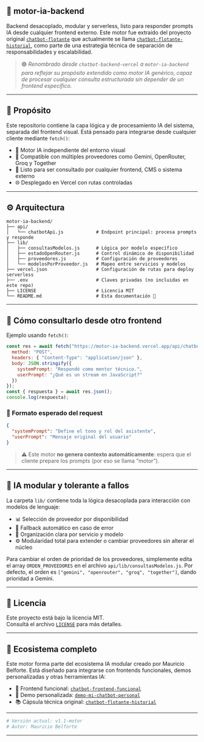 
## 🧠 motor-ia-backend

Backend desacoplado, modular y serverless, listo para responder prompts IA desde cualquier frontend externo. Este motor fue extraído del proyecto original [`chatbot-flotante`](https://github.com/MauricioBelforte/chatbot-flotante-historial) que actualmente se llama [`chatbot-flotante-historial`](https://github.com/MauricioBelforte/chatbot-flotante-historial), como parte de una estrategia técnica de separación de responsabilidades y escalabilidad.

> 🟢 *Renombrado desde `chatbot-backend-vercel` a `motor-ia-backend` para reflejar su propósito extendido como motor IA genérico, capaz de procesar cualquier consulta estructurada sin depender de un frontend específico.*

---

## 🎯 Propósito

Este repositorio contiene la capa lógica y de procesamiento IA del sistema, separada del frontend visual. Está pensado para integrarse desde cualquier cliente mediante `fetch()`:

- 🔄 Motor IA independiente del entorno visual
- 🧪 Compatible con múltiples proveedores como Gemini, OpenRouter, Groq y Together
- 🧰 Listo para ser consultado por cualquier frontend, CMS o sistema externo
- 🌐 Desplegado en Vercel con rutas controladas

---

## ⚙️ Arquitectura

```text
motor-ia-backend/
├── api/
│   └── chatbotApi.js            # Endpoint principal: procesa prompts y responde
├── lib/
│   ├── consultasModelos.js      # Lógica por modelo específico
│   ├── estadoOpenRouter.js      # Control dinámico de disponibilidad
│   ├── proveedores.js           # Configuración de proveedores
│   └── modelosPorProveedor.js   # Mapeo entre servicios y modelos
├── vercel.json                  # Configuración de rutas para deploy serverless
├── .env                         # Claves privadas (no incluidas en este repo)
├── LICENSE                      # Licencia MIT
└── README.md                    # Esta documentación 📘
```

---

## 📡 Cómo consultarlo desde otro frontend

Ejemplo usando `fetch()`:

```js
const res = await fetch("https://motor-ia-backend.vercel.app/api/chatbotApi", {
  method: "POST",
  headers: { "Content-Type": "application/json" },
  body: JSON.stringify({
    systemPrompt: "Respondé como mentor técnico.",
    userPrompt: "¿Qué es un stream en JavaScript?"
  })
});
const { respuesta } = await res.json();
console.log(respuesta);
```

### 📄 Formato esperado del request

```json
{
  "systemPrompt": "Define el tono y rol del asistente",
  "userPrompt": "Mensaje original del usuario"
}
```

> ⚠️ Este motor **no genera contexto automáticamente**: espera que el cliente prepare los prompts (por eso se llama “motor”).

---

## 🧪 IA modular y tolerante a fallos

La carpeta `lib/` contiene toda la lógica desacoplada para interacción con modelos de lenguaje:

- 📊 Selección de proveedor por disponibilidad
- 🔁 Fallback automático en caso de error
- 🧩 Organización clara por servicio y modelo
- ⚙️ Modularidad total para extender o cambiar proveedores sin alterar el núcleo

Para cambiar el orden de prioridad de los proveedores, simplemente edita el array `ORDEN_PROVEEDORES` en el archivo `api/lib/consultasModelos.js`. Por defecto, el orden es `["gemini", "openrouter", "groq", "together"]`, dando prioridad a Gemini.

---

## 📜 Licencia

Este proyecto está bajo la licencia MIT.  
Consultá el archivo [`LICENSE`](./LICENSE) para más detalles.

---

## 🧭 Ecosistema completo

Este motor forma parte del ecosistema IA modular creado por Mauricio Belforte. Está diseñado para integrarse con frontends funcionales, demos personalizadas y otras herramientas IA:

- 🎨 Frontend funcional: [`chatbot-frontend-funcional`](https://github.com/MauricioBelforte/chatbot-frontend-funcional)
- 💬 Demo personalizada: [`demo-mi-chatbot-personal`](https://github.com/MauricioBelforte/demo-mi-chatbot-personal)
- 📚 Cápsula técnica original: [`chatbot-flotante-historial`](https://github.com/MauricioBelforte/chatbot-flotante-historial)

---

```bash
# Versión actual: v1.1-motor
# Autor: Mauricio Belforte
```

---
